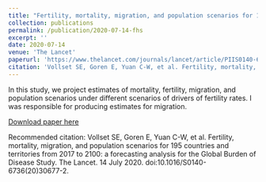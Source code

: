 ```yaml
---
title: "Fertility, mortality, migration, and population scenarios for 195 countries and territories from 2017 to 2100: a forecasting analysis for the Global Burden of Disease Study"
collection: publications
permalink: /publication/2020-07-14-fhs
excerpt: ''
date: 2020-07-14
venue: 'The Lancet'
paperurl: 'https://www.thelancet.com/journals/lancet/article/PIIS0140-6736(20)30677-2/fulltext'
citation: 'Vollset SE, Goren E, Yuan C-W, et al. Fertility, mortality, migration, and population scenarios for 195 countries and territories from 2017 to 2100: a forecasting analysis for the Global Burden of Disease Study. The Lancet. 14 July 2020. doi:10.1016/S0140-6736(20)30677-2.'
---
```

In this study, we project estimates of mortality, fertility, migration, and population scenarios under different scenarios of drivers of fertility rates. I was responsible for producing estimates for migration.

[Download paper here](https://www.thelancet.com/journals/lancet/article/PIIS0140-6736(20)30677-2/fulltext)

Recommended citation: Vollset SE, Goren E, Yuan C-W, et al. Fertility, mortality, migration, and population scenarios for 195 countries and territories from 2017 to 2100: a forecasting analysis for the Global Burden of Disease Study. The Lancet. 14 July 2020. doi:10.1016/S0140-6736(20)30677-2.